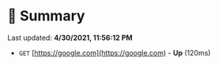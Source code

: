 # 📖 Summary
Last updated: **4/30/2021, 11:56:12 PM**

- `GET` [https://google.com](https://google.com) - **Up** (120ms)
